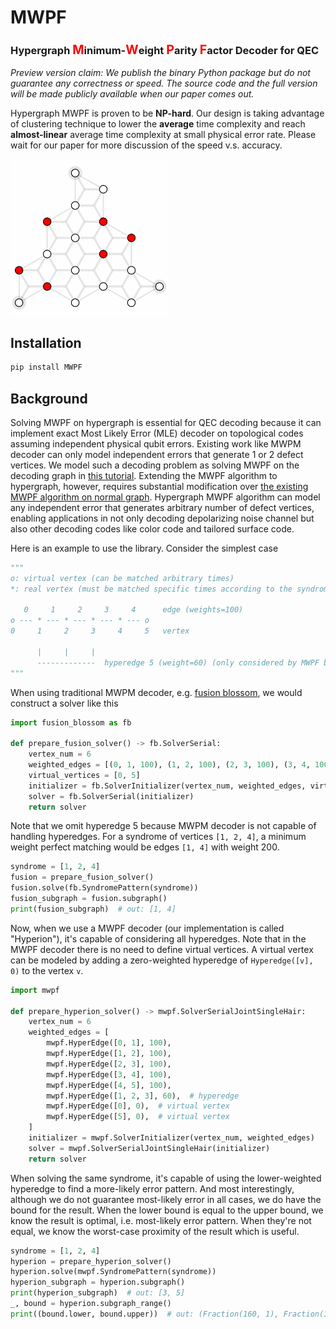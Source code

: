 # MWPF
### Hypergraph <span style="color: red; font-size: 120%;">M</span>inimum-<span style="color: red; font-size: 120%;">W</span>eight <span style="color: red; font-size: 120%;">P</span>arity <span style="color: red; font-size: 120%;">F</span>actor Decoder for QEC

*Preview version claim: We publish the binary Python package but do not guarantee any correctness or speed. The source code and the full version will be made publicly available when our paper comes out.*

Hypergraph MWPF is proven to be **NP-hard**. Our design is taking advantage of clustering technique to lower
the **average** time complexity and reach **almost-linear** average time complexity at small physical error rate.
Please wait for our paper for more discussion of the speed v.s. accuracy.

[<img src="https://github.com/yuewuo/conference-talk-2024-APS-march-meeting/raw/main/video_maker/small_color_code_example.gif" width="50%" alt="Color Code Example (click for YouTube video)" align="center">](https://youtu.be/26jgRb669UE)

## Installation

```sh
pip install MWPF
```

## Background

Solving MWPF on hypergraph is essential for QEC decoding because it can implement exact Most Likely Error (MLE) decoder 
on topological codes assuming independent physical qubit errors. Existing work like MWPM decoder can only model independent 
errors that generate 1 or 2 defect vertices. We model such a decoding problem as solving MWPF on the decoding graph in 
[this tutorial](https://tutorial.fusionblossom.com/problem-definition.html). Extending the MWPF algorithm to hypergraph, 
however, requires substantial modification over [the existing MWPF algorithm on normal graph](https://github.com/yuewuo/fusion-blossom). 
Hypergraph MWPF algorithm can model any independent error that generates arbitrary number of defect vertices, 
enabling applications in not only decoding depolarizing noise channel but also other decoding codes like color 
code and tailored surface code.

Here is an example to use the library. Consider the simplest case 

```python
"""
o: virtual vertex (can be matched arbitrary times)
*: real vertex (must be matched specific times according to the syndrome)

   0     1     2     3     4      edge (weights=100)
o --- * --- * --- * --- * --- o
0     1     2     3     4     5   vertex

      |     |     |
      -------------  hyperedge 5 (weight=60) (only considered by MWPF but not MWPM)
"""
```

When using traditional MWPM decoder, e.g. [fusion blossom](https://github.com/yuewuo/fusion-blossom), we would construct a solver like this

```python
import fusion_blossom as fb

def prepare_fusion_solver() -> fb.SolverSerial:
    vertex_num = 6
    weighted_edges = [(0, 1, 100), (1, 2, 100), (2, 3, 100), (3, 4, 100), (4, 5, 100)]
    virtual_vertices = [0, 5]
    initializer = fb.SolverInitializer(vertex_num, weighted_edges, virtual_vertices)
    solver = fb.SolverSerial(initializer)
    return solver
```

Note that we omit hyperedge 5 because MWPM decoder is not capable of handling hyperedges.
For a syndrome of vertices `[1, 2, 4]`, a minimum weight perfect matching would be edges `[1, 4]` with weight 200.

```python
syndrome = [1, 2, 4]
fusion = prepare_fusion_solver()
fusion.solve(fb.SyndromePattern(syndrome))
fusion_subgraph = fusion.subgraph()
print(fusion_subgraph)  # out: [1, 4]
```

Now, when we use a MWPF decoder (our implementation is called "Hyperion"), it's capable of considering all hyperedges.
Note that in the MWPF decoder there is no need to define virtual vertices.
A virtual vertex can be modeled by adding a zero-weighted hyperedge of `Hyperedge([v], 0)` to the vertex `v`.

```python
import mwpf

def prepare_hyperion_solver() -> mwpf.SolverSerialJointSingleHair:
    vertex_num = 6
    weighted_edges = [
        mwpf.HyperEdge([0, 1], 100),
        mwpf.HyperEdge([1, 2], 100),
        mwpf.HyperEdge([2, 3], 100),
        mwpf.HyperEdge([3, 4], 100),
        mwpf.HyperEdge([4, 5], 100),
        mwpf.HyperEdge([1, 2, 3], 60),  # hyperedge
        mwpf.HyperEdge([0], 0),  # virtual vertex
        mwpf.HyperEdge([5], 0),  # virtual vertex
    ]
    initializer = mwpf.SolverInitializer(vertex_num, weighted_edges)
    solver = mwpf.SolverSerialJointSingleHair(initializer)
    return solver
```

When solving the same syndrome, it's capable of using the lower-weighted hyperedge to find a more-likely error pattern.
And most interestingly, although we do not guarantee most-likely error in all cases, we do have the bound for the result.
When the lower bound is equal to the upper bound, we know the result is optimal, i.e. most-likely error pattern.
When they're not equal, we know the worst-case proximity of the result which is useful.


```python
syndrome = [1, 2, 4]
hyperion = prepare_hyperion_solver()
hyperion.solve(mwpf.SyndromePattern(syndrome))
hyperion_subgraph = hyperion.subgraph()
print(hyperion_subgraph)  # out: [3, 5]
_, bound = hyperion.subgraph_range()
print((bound.lower, bound.upper))  # out: (Fraction(160, 1), Fraction(160, 1))
```

